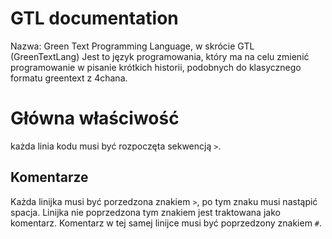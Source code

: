 # GTL documentation

Nazwa: Green Text Programming Language, w skrócie GTL (GreenTextLang)
Jest to język programowania, który ma na celu zmienić programowanie w pisanie krótkich historii, podobnych do klasycznego formatu greentext z 4chana.
# Główna właściwość
każda linia kodu musi być rozpoczęta sekwencją ` > `.
## Komentarze

Każda linijka musi być porzedzona znakiem `>`, po tym znaku musi nastąpić spacja.
Linijka nie poprzedzona tym znakiem jest traktowana jako komentarz.
Komentarz w tej samej linijce musi być poprzedzony znakiem `#`.

